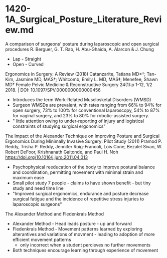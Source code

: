 # 1420-1A_Surgical_Posture_Literature_Review.md


A comparison of surgeons' posture during laparoscopic and open surgical procedures
R. Berguer, G. T. Rab, H. Abu-Ghaida, A. Alarcon & J. Chung 
- Lap - Straight
- Open - Curved

Ergonomics in Surgery: A Review (2018)
Catanzarite, Tatiana MD*†; Tan-Kim, Jasmine MD, MAS†; Whitcomb, Emily L. MD, MAS‡; Menefee, Shawn MD†
Female Pelvic Medicine & Reconstructive Surgery 24(1):p 1-12, 1/2 2018. | DOI: 10.1097/SPV.0000000000000456
- Introduces the term Work-Related Musclosketal Disorders  (WMSD)
- Surgeon WMSDs are prevalent, with rates ranging from 66% to 94% for open surgery, 73% to 100% for conventional laparoscopy, 54% to 87% for vaginal surgery, and 23% to 80% for robotic-assisted surgery.
- " little attention owing to under-reporting of injury and logistical constraints of studying surgical ergonomics"


The Impact of the Alexander Technique on Improving Posture and Surgical Ergonomics During Minimally Invasive Surgery: Pilot Study (2011)
Pramod P. Reddy, Trisha P. Reddy, Jennifer Roig-Francoli, Lois Cone, Bezalel Sivan, W. Robert DeFoor, Krishnanath Gaitonde, and Paul H. Noh
https://doi.org/10.1016/j.juro.2011.04.013
- Psychophysical reeducation of the body to improve postural balance and coordination, permitting movement with minimal strain and maximum ease
- Small pilot study 7 people - claims to have shown benefit - but tiny study and need time line
- "Improved surgical ergonomics, endurance and posture decrease surgical fatigue and the incidence of repetitive stress injuries to laparoscopic surgeons"


The Alexander Method and Fledenkrais Method 
- Alexander Method - Head leads posture - up and forward
- Fledenkrais Method - Movement patterns learned by exploring alterantives and variations of movment - leading to adoption of more efficient movement patterns
  - only incorrect when a student percieves no further movements 
- Both techniques encourage learning through experience of movement
